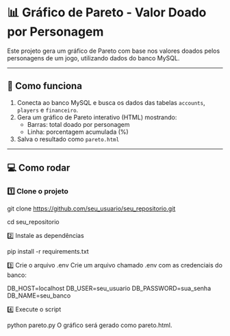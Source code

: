 # 📊 Gráfico de Pareto - Valor Doado por Personagem

Este projeto gera um gráfico de Pareto com base nos valores doados pelos personagens de um jogo, utilizando dados do banco MySQL.

---

## 🚀 Como funciona

1. Conecta ao banco MySQL e busca os dados das tabelas `accounts`, `players` e `financeiro`.
2. Gera um gráfico de Pareto interativo (HTML) mostrando:
   - Barras: total doado por personagem
   - Linha: porcentagem acumulada (%)
3. Salva o resultado como `pareto.html`

---


## 💻 Como rodar

### 1️⃣ Clone o projeto

git clone https://github.com/seu_usuario/seu_repositorio.git

cd seu_repositorio

2️⃣ Instale as dependências

pip install -r requirements.txt

3️⃣ Crie o arquivo .env
Crie um arquivo chamado .env com as credenciais do banco:

DB_HOST=localhost
DB_USER=seu_usuario
DB_PASSWORD=sua_senha
DB_NAME=seu_banco

4️⃣ Execute o script

python pareto.py
O gráfico será gerado como pareto.html.

